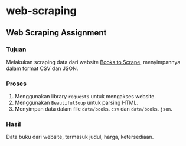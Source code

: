 # web-scraping
## Web Scraping Assignment
### Tujuan
Melakukan scraping data dari website [Books to Scrape](http://books.toscrape.com/), menyimpannya dalam format CSV dan JSON.

### Proses
1. Menggunakan library `requests` untuk mengakses website.
2. Menggunakan `BeautifulSoup` untuk parsing HTML.
3. Menyimpan data dalam file `data/books.csv` dan `data/books.json`.

### Hasil
Data buku dari website, termasuk judul, harga, ketersediaan.
